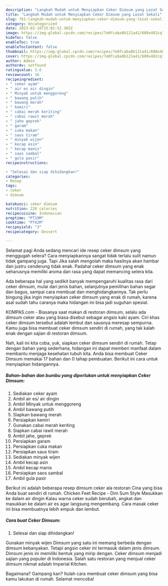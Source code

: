 ```yaml
---
description: "Langkah Mudah untuk Menyiapkan Ceker Dimsum yang Lezat Sekali"
title: "Langkah Mudah untuk Menyiapkan Ceker Dimsum yang Lezat Sekali"
slug: 761-langkah-mudah-untuk-menyiapkan-ceker-dimsum-yang-lezat-sekali
category: Uncategorized
date: 2023-03-16T15:01:52.365Z
image: https://img-global.cpcdn.com/recipes/7e0fcaba8b121a41/680x482cq70/ceker-dimsum-foto-resep-utama.jpg
hideToc: false
enableToc: true
enableTocContent: false
thumbnail: https://img-global.cpcdn.com/recipes/7e0fcaba8b121a41/680x482cq70/ceker-dimsum-foto-resep-utama.jpg
cover: https://img-global.cpcdn.com/recipes/7e0fcaba8b121a41/680x482cq70/ceker-dimsum-foto-resep-utama.jpg
author: Admin
authorAv: notfound
ratingvalue: 3.6
reviewcount: 16
recipeingredient:
- " ceker ayam"
- " air es air dingin"
- " Minyak untuk menggoreng"
- " bawang putih"
- " bawang merah"
- " kemiri"
- " cabai merah keriting"
- " cabai rawit merah"
- " jahe geprek"
- " garam"
- " cuka makan"
- " saus tiram"
- " minyak wijen"
- " kecap asin"
- " kecap manis"
- " saos sambal"
- " gula pasir"
recipeinstructions:

- "Selesai dan siap dihidangkan!"
categories:
- Resep
tags:
- ceker
- dimsum

katakunci: ceker dimsum 
nutrition: 228 calories
recipecuisine: Indonesian
preptime: "PT19M"
cooktime: "PT42M"
recipeyield: "3"
recipecategory: Dessert

---
```



Selamat pagi Anda sedang mencari ide resep ceker dimsum yang menggugah selera? Cara menyiapkannya sangat tidak terlalu sulit namun tidak gampang juga. Tapi Jika salah mengolah maka hasilnya akan hambar dan justru cenderung tidak enak. Padahal ceker dimsum yang enak seharusnya memiliki aroma dan rasa yang dapat memancing selera kita.


Ada beberapa hal yang sedikit banyak mempengaruhi kualitas rasa dari ceker dimsum, mulai dari jenis bahan, selanjutnya pemilihan bahan segar dan bagus, sampai cara membuat dan menghidangkannya. Tak perlu bingung jika ingin menyiapkan ceker dimsum yang enak di rumah, karena asal sudah tahu caranya maka hidangan ini bisa jadi suguhan spesial.

KOMPAS.com - Biasanya saat makan di restoran dimsum, selalu ada dimsum ceker atau yang biasa disebut sebagai angsio kaki ayam. Ciri khas ceker dimsum tersebut adalah lembut dan sausnya meresap sempurna. Kamu juga bisa membuat ceker dimsum sendiri di rumah, yang tak kalah enak dengan sajian di restoran dimsum.


Nah, kali ini kita coba, yuk, siapkan ceker dimsum sendiri di rumah. Tetap dengan bahan yang sederhana, hidangan ini dapat memberi manfaat dalam membantu menjaga kesehatan tubuh kita. Anda bisa membuat Ceker Dimsum memakai 17 bahan dan 0 tahap pembuatan. Berikut ini cara untuk menyiapkan hidangannya.

<!--inarticleads1-->

##### Bahan-bahan dan bumbu yang diperlukan untuk menyiapkan Ceker Dimsum:

1. Sediakan  ceker ayam
1. Ambil  air es/ air dingin
1. Ambil  Minyak untuk menggoreng
1. Ambil  bawang putih
1. Siapkan  bawang merah
1. Persiapkan  kemiri
1. Gunakan  cabai merah keriting
1. Siapkan  cabai rawit merah
1. Ambil  jahe, geprek
1. Persiapkan  garam
1. Persiapkan  cuka makan
1. Persiapkan  saus tiram
1. Sediakan  minyak wijen
1. Ambil  kecap asin
1. Ambil  kecap manis
1. Persiapkan  saos sambal
1. Ambil  gula pasir


Berikut ini adalah beberapa resep dimsum ceker ala restoran Cina yang bisa Anda buat sendiri di rumah. Chicken Feet Recipe - Dim Sum Style Masukkan ke dalam air dingin Kalau warna ceker sudah berubah, angkat dan masukkan ke dalam air es agar langsung mengembang. Cara masak ceker ini bisa membuatnya lebih empuk dan lembut. 

<!--inarticleads2-->

##### Cara buat Ceker Dimsum:


1. Selesai dan siap dihidangkan!

Gunakan minyak wijen Dimsum yang satu ini memang berbeda dengan dimsum kebanyakan. Tetapi angsio ceker ini termasuk dalam jenis dimsum. Dimsum jenis ini memiliki bentuk yang mirip dengan. Ceker dimsum menjadi sajian yang populer di Indonesia. Salah satu restoran yang menjual ceker dimsum nikmat adalah Imperial Kitchen. 

Bagaimana? Gampang kan? Itulah cara membuat ceker dimsum yang bisa kamu lakukan di rumah. Selamat mencoba!
